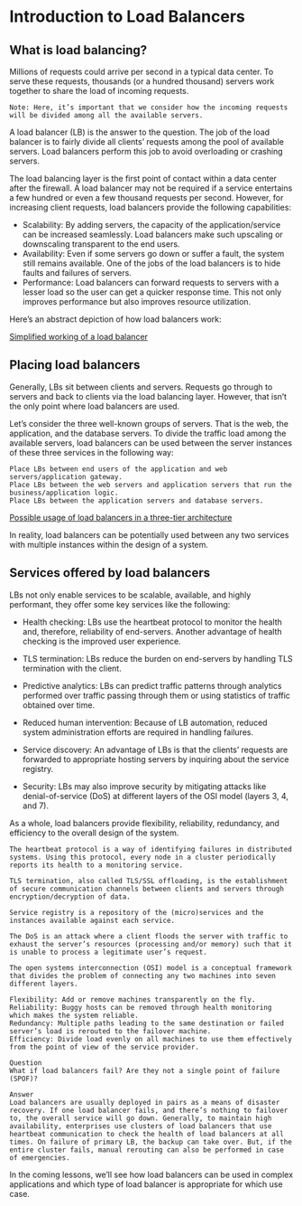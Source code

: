 # Introduction to Load Balancers
## What is load balancing?
Millions of requests could arrive per second in a typical data center. To serve these requests, thousands (or a hundred thousand) servers work together to share the load of incoming requests.
```
Note: Here, it’s important that we consider how the incoming requests will be divided among all the available servers.
```
A load balancer (LB) is the answer to the question. The job of the load balancer is to fairly divide all clients’ requests among the pool of available servers. Load balancers perform this job to avoid overloading or crashing servers.

The load balancing layer is the first point of contact within a data center after the firewall. A load balancer may not be required if a service entertains a few hundred or even a few thousand requests per second. However, for increasing client requests, load balancers provide the following capabilities:

- Scalability: By adding servers, the capacity of the application/service can be increased seamlessly. Load balancers make such upscaling or downscaling transparent to the end users.
- Availability: Even if some servers go down or suffer a fault, the system still remains available. One of the jobs of the load balancers is to hide faults and failures of servers.
- Performance: Load balancers can forward requests to servers with a lesser load so the user can get a quicker response time. This not only improves performance but also improves resource utilization.

Here’s an abstract depiction of how load balancers work:

[Simplified working of a load balancer](./lbsymplified.jpg)

## Placing load balancers
Generally, LBs sit between clients and servers. Requests go through to servers and back to clients via the load balancing layer. However, that isn’t the only point where load balancers are used.

Let’s consider the three well-known groups of servers. That is the web, the application, and the database servers. To divide the traffic load among the available servers, load balancers can be used between the server instances of these three services in the following way:


```
Place LBs between end users of the application and web servers/application gateway.
Place LBs between the web servers and application servers that run the business/application logic.
Place LBs between the application servers and database servers.
```
[Possible usage of load balancers in a three-tier architecture](./lb_usage.jpg)


In reality, load balancers can be potentially used between any two services with multiple instances within the design of a system.

## Services offered by load balancers
LBs not only enable services to be scalable, available, and highly performant, they offer some key services like the following:

- Health checking: LBs use the heartbeat protocol to monitor the health and, therefore, reliability of end-servers. Another advantage of health checking is the improved user experience.

- TLS termination: LBs reduce the burden on end-servers by handling TLS termination with the client.

- Predictive analytics: LBs can predict traffic patterns through analytics performed over traffic passing through them or using statistics of traffic obtained over time.

- Reduced human intervention: Because of LB automation, reduced system administration efforts are required in handling failures.

- Service discovery: An advantage of LBs is that the clients’ requests are forwarded to appropriate hosting servers by inquiring about the service registry.

- Security: LBs may also improve security by mitigating attacks like denial-of-service (DoS) at different layers of the OSI model (layers 3, 4, and 7).


As a whole, load balancers provide flexibility, reliability, redundancy, and efficiency to the overall design of the system.


```
The heartbeat protocol is a way of identifying failures in distributed systems. Using this protocol, every node in a cluster periodically reports its health to a monitoring service.
```

```
TLS termination, also called TLS/SSL offloading, is the establishment of secure communication channels between clients and servers through encryption/decryption of data.
```

```
Service registry is a repository of the (micro)services and the instances available against each service.
```

```
The DoS is an attack where a client floods the server with traffic to exhaust the server’s resources (processing and/or memory) such that it is unable to process a legitimate user’s request.
```

```
The open systems interconnection (OSI) model is a conceptual framework that divides the problem of connecting any two machines into seven different layers.
```

```
Flexibility: Add or remove machines transparently on the fly.
Reliability: Buggy hosts can be removed through health monitoring which makes the system reliable.
Redundancy: Multiple paths leading to the same destination or failed server’s load is rerouted to the failover machine.
Efficiency: Divide load evenly on all machines to use them effectively from the point of view of the service provider.
```

```
Question
What if load balancers fail? Are they not a single point of failure (SPOF)?

Answer
Load balancers are usually deployed in pairs as a means of disaster recovery. If one load balancer fails, and there’s nothing to failover to, the overall service will go down. Generally, to maintain high availability, enterprises use clusters of load balancers that use heartbeat communication to check the health of load balancers at all times. On failure of primary LB, the backup can take over. But, if the entire cluster fails, manual rerouting can also be performed in case of emergencies.
```

In the coming lessons, we’ll see how load balancers can be used in complex applications and which type of load balancer is appropriate for which use case.
